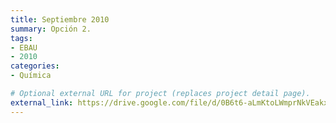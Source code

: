 ```yaml
---
title: Septiembre 2010
summary: Opción 2.
tags:
- EBAU
- 2010
categories:
- Química

# Optional external URL for project (replaces project detail page).
external_link: https://drive.google.com/file/d/0B6t6-aLmKtoLWmprNkVEakxURm8/view
---
```

